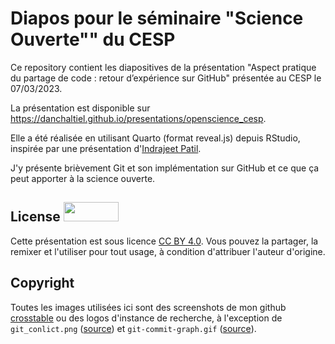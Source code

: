 
# Diapos pour le séminaire "Science Ouverte"" du CESP

Ce repository contient les diapositives de la présentation "Aspect pratique du partage de code : retour d’expérience sur GitHub" présentée au CESP le 07/03/2023.

La présentation est disponible sur <https://danchaltiel.github.io/presentations/openscience_cesp>.

Elle a été réalisée en utilisant Quarto (format reveal.js) depuis RStudio, inspirée par une présentation d'[Indrajeet Patil](https://github.com/IndrajeetPatil/preventive-r-package-care).

J'y présente brièvement Git et son implémentation sur GitHub et ce que ça peut apporter à la science ouverte.

## License [<img src="https://mirrors.creativecommons.org/presskit/buttons/88x31/png/by.png" width="88" height="31">](https://creativecommons.org/licenses/by/4.0/deed.fr)

Cette présentation est sous licence  [CC BY 4.0](https://creativecommons.org/licenses/by/4.0/deed.fr). Vous pouvez la partager, la remixer et l'utiliser pour tout usage, à condition d'attribuer l'auteur d'origine.


## Copyright

Toutes les images utilisées ici sont des screenshots de mon github [crosstable](https://github.com/DanChaltiel/crosstable) ou des logos d'instance de recherche, à l'exception de `git_conlict.png` ([source](https://blog.mergify.com/how-to-resolve-a-merge-conflict/)) et `git-commit-graph.gif` ([source](https://cpske.github.io/ISP/git/)).
 

